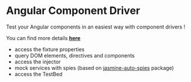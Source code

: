 # Angular Component Driver

Test your Angular components in an easiest way with component drivers !

You can find more details <u>**[here](/projects/angular-component-driver/README.md)**</u>

- access the fixture properties
- query DOM elements, directives and components
- access the injector
- mock services with spies (based on [jasmine-auto-spies](https://github.com/hirezio/jasmine-auto-spies) package)
- access the TestBed
